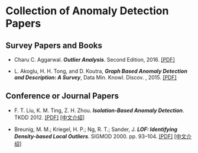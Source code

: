 # Collection of Anomaly Detection Papers
 
## Survey Papers and Books

* Charu C. Aggarwal. ***Outlier Analysis***. Second Edition, 2016. [[PDF]](http://charuaggarwal.net/outlierbook.pdf)

* L. Akoglu, H. H. Tong, and D. Koutra, ***Graph Based Anomaly Detection and Description: A Survey***, Data Min. Knowl. Discov. ,       2015. [[PDF]](https://arxiv.org/pdf/1404.4679.pdf)

## Conference or Journal Papers

* F. T. Liu, K. M. Ting, Z. H. Zhou.  ***Isolation-Based Anomaly Detection***.  TKDD 2012. [[PDF]](https://cs.nju.edu.cn/zhouzh/zhouzh.files/publication/tkdd11.pdf) [[中文介绍]](https://zhuanlan.zhihu.com/p/27777266)

* Breunig, M. M.; Kriegel, H. P.; Ng, R. T.; Sander, J. ***LOF: Identifying Density-based Local Outliers***. SIGMOD 2000. pp. 93–104. [[PDF]](http://www.dbs.ifi.lmu.de/Publikationen/Papers/LOF.pdf) [[中文介绍]](https://zhuanlan.zhihu.com/p/28178476)
